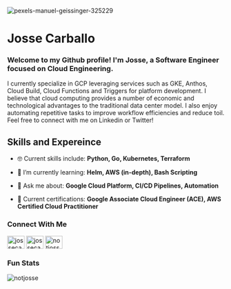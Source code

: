 ![pexels-manuel-geissinger-325229](https://user-images.githubusercontent.com/55992443/204574874-bcb2fc4d-5db6-4066-872a-7e8be0d20887.jpg)

# Josse Carballo

<h3 align="left">Welcome to my Github profile! I'm Josse, a Software Engineer focused on Cloud Engineering.</h3>

<p align="left">I currently specialize in GCP leveraging services such as GKE, Anthos, Cloud Build, Cloud Functions and Triggers for platform development. I believe that cloud computing provides a number of economic and technological advantages to the traditional data center model. I also enjoy automating repetitive tasks to improve workflow efficiencies and reduce toil. Feel free to connect with me on Linkedin or Twitter!</p>

## Skills and Expereince

- 🤓 Current skills include: **Python, Go, Kubernetes, Terraform**

- 🌱 I’m currently learning: **Helm, AWS (in-depth), Bash Scripting**

- 💬 Ask me about: **Google Cloud Platform, CI/CD Pipelines, Automation**

- 📜 Current certifications: **Google Associate Cloud Engineer (ACE), AWS Certified Cloud Practitioner**

### Connect With Me
<p align="left">
<a href="https://twitter.com/jossecarballo" target="blank"><img align="center" src="https://raw.githubusercontent.com/rahuldkjain/github-profile-readme-generator/master/src/images/icons/Social/twitter.svg" alt="jossecarballo" height="30" width="40" /></a>
<a href="https://linkedin.com/in/jossecarballo" target="blank"><img align="center" src="https://raw.githubusercontent.com/rahuldkjain/github-profile-readme-generator/master/src/images/icons/Social/linked-in-alt.svg" alt="jossecarballo" height="30" width="40" /></a>
<a href="https://instagram.com/notjosse" target="blank"><img align="center" src="https://raw.githubusercontent.com/rahuldkjain/github-profile-readme-generator/master/src/images/icons/Social/instagram.svg" alt="notjosse" height="30" width="40" /></a>
</p>

### Fun Stats

<p><img align="left" src="https://github-readme-streak-stats.herokuapp.com/?user=notjosse&" alt="notjosse" /></p>

